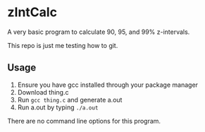 # zIntCalc
A very basic program to calculate 90, 95, and 99% z-intervals.

This repo is just me testing how to git.

## Usage
1. Ensure you have gcc installed through your package manager
2. Download thing.c
3. Run `gcc thing.c` and generate a.out
4. Run a.out by typing `./a.out`

There are no command line options for this program.
